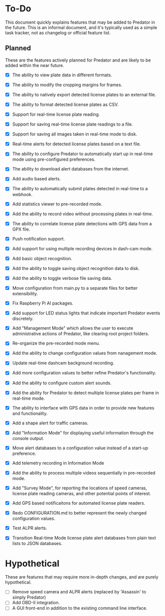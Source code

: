 # To-Do

This document quickly explains features that may be added to Predator in the future. This is an informal document, and it's typically used as a simple task tracker, not as changelog or official feature list.


## Planned

These are the features actively planned for Predator and are likely to be added within the near future.

- [X] The ability to view plate data in different formats.
- [X] The ability to modify the cropping margins for frames.
- [X] The ability to natively export detected license plates to an external file.
- [X] The ability to format detected license plates as CSV.
- [X] Support for real-time license plate reading.
- [X] Support for saving real-time license plate readings to a file.
- [X] Support for saving all images taken in real-time mode to disk.
- [X] Real-time alerts for detected license plates based on a text file.
- [X] The ability to configure Predator to automatically start up in real-time mode using pre-configured preferences.
- [X] The ability to download alert databases from the internet.
- [X] Add audio based alerts.
- [X] The ability to automatically submit plates detected in real-time to a webhook.
- [X] Add statistics viewer to pre-recorded mode.
- [X] Add the ability to record video without processing plates in real-time.
- [X] The ability to correlate license plate detections with GPS data from a GPX file.
- [X] Push notification support.
- [X] Add support for using multiple recording devices in dash-cam mode.
- [X] Add basic object recognition.
- [X] Add the ability to toggle saving object recognition data to disk.
- [X] Add the ability to toggle verbose file saving data.
- [X] Move configuration from main.py to a separate files for better extensibility.
- [X] Fix Raspberry Pi AI packages.
- [X] Add support for LED status lights that indicate important Predator events discretely.
- [X] Add "Management Mode" which allows the user to execute administrative actions of Predator, like clearing root project folders.
- [X] Re-organize the pre-recorded mode menu.
- [X] Add the ability to change configuration values from nanagement mode.
- [X] Update real-time dashcam background recording.
- [X] Add more configuration values to better refine Predator's functionality.
- [X] Add the ability to configure custom alert sounds.
- [X] Add the ability for Predator to detect multiple license plates per frame in real-time mode.
- [X] The ability to interface with GPS data in order to provide new features and functionality.
- [X] Add a shape alert for traffic cameras.
- [X] Add "Information Mode" for displaying useful information through the console output.
- [X] Move alert databases to a configuration value instead of a start-up preference.
- [X] Add telemetry recording in Information Mode
- [X] Add the ability to process multiple videos sequentially in pre-recorded mode.
- [X] Add "Survey Mode", for reporting the locations of speed cameras, license plate reading cameras, and other potential points of interest.
- [X] Add GPS based notificaitons for automated license plate readers.
- [X] Redo CONFIGURATION.md to better represent the newly changed configuration values.
- [X] Test ALPR alerts.
- [X] Transition Real-time Mode license plate alert databases from plain text lists to JSON databases.


# Hypothetical

These are features that may require more in-depth changes, and are purely hypothetical.

- [ ] Remove speed camera and ALPR alerts (replaced by 'Assassin' to simply Predator)
- [ ] Add OBD-II integration.
- [ ] A GUI front-end in addition to the existing command line interface.
